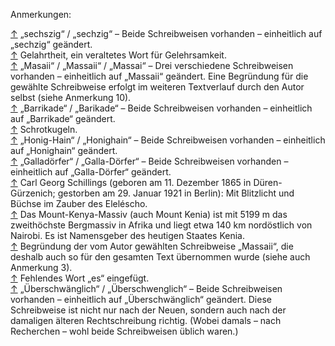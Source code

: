 Anmerkungen:

<div class="footnote" id="fn1"><a href="03_Kapitel3.xhtml#rn1">↑</a>
     „sechszig“ / „sechzig“ – Beide Schreibweisen vorhanden – einheitlich auf „sechzig“ geändert.
</div>
<div class="footnote" id="fn2"><a href="06_Kapitel6.xhtml#rn2">↑</a>
     Gelahrtheit, ein veraltetes Wort für Gelehrsamkeit.
</div>
<div class="footnote" id="fn3"><a href="07_Kapitel7.xhtml#rn3">↑</a>
     „Masaii“ / „Massaii“ / „Massai“ – Drei verschiedene Schreibweisen vorhanden – einheitlich auf „Massaii“ geändert. Eine Begründung für die gewählte Schreibweise erfolgt im weiteren Textverlauf durch den Autor selbst (siehe Anmerkung 10).
</div>
<div class="footnote" id="fn4"><a href="08_Kapitel8.xhtml#rn4">↑</a>
     „Barrikade“ / „Barikade“ – Beide Schreibweisen vorhanden – einheitlich auf „Barrikade“ geändert.
</div>
<div class="footnote" id="fn5"><a href="09_Kapitel9.xhtml#rn5">↑</a>
     Schrotkugeln.
</div>
<div class="footnote" id="fn6"><a href="10_Kapitel10.xhtml#rn6">↑</a>
     „Honig-Hain“ / „Honighain“ – Beide Schreibweisen vorhanden – einheitlich auf „Honighain“ geändert.
</div>
<div class="footnote" id="fn7"><a href="10_Kapitel10.xhtml#rn7">↑</a>
     „Galladörfer“ / „Galla-Dörfer“ – Beide Schreibweisen vorhanden – einheitlich auf „Galla-Dörfer“ geändert.
</div>
<div class="footnote" id="fn8"><a href="11_Kapitel11.xhtml#rn8">↑</a>
     Carl Georg Schillings (geboren am 11. Dezember 1865 in Düren-Gürzenich; gestorben am 29. Januar 1921 in Berlin): Mit Blitzlicht und Büchse im Zauber des Eleléscho.
</div>
<div class="footnote" id="fn9"><a href="12_Kapitel12.xhtml#rn9">↑</a>
     Das Mount-Kenya-Massiv (auch Mount Kenia) ist mit 5199 m das zweithöchste Bergmassiv in Afrika und liegt etwa 140 km nordöstlich von Nairobi. Es ist Namensgeber des heutigen Staates Kenia.
</div>
<div class="footnote" id="fn10"><a href="13_Kapitel13.xhtml#rn10">↑</a>
     Begründung der vom Autor gewählten Schreibweise „Massaii“, die deshalb auch so für den gesamten Text übernommen wurde (siehe auch Anmerkung 3).
</div>
<div class="footnote" id="fn11"><a href="13_Kapitel13.xhtml#rn11">↑</a>
     Fehlendes Wort „es“ eingefügt.
</div>
<div class="footnote" id="fn12"><a href="14_Kapitel14.xhtml#rn12">↑</a>
     „Überschwänglich“ / „Überschwenglich“ – Beide Schreibweisen vorhanden – einheitlich auf „Überschwänglich“ geändert. Diese Schreibweise ist nicht nur nach der Neuen, sondern auch nach der damaligen älteren Rechtschreibung richtig. (Wobei damals – nach Recherchen – wohl beide Schreibweisen üblich waren.)
</div>
